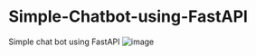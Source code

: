 # Simple-Chatbot-using-FastAPI
Simple chat bot using FastAPI 
![image](https://github.com/user-attachments/assets/bd9a3681-d8a2-42f2-ae9f-08d58aca2f15)
